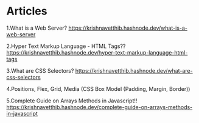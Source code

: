 # Articles

1.What is a Web Server?
https://krishnavetthib.hashnode.dev/what-is-a-web-server

2.Hyper Text Markup Language - HTML Tags??
https://krishnavetthib.hashnode.dev/hyper-text-markup-language-html-tags

3.What are CSS Selectors?
https://krishnavetthib.hashnode.dev/what-are-css-selectors

4.Positions, Flex, Grid, Media (CSS Box Model (Padding, Margin, Border))

5.Complete Guide on Arrays Methods in Javascript!!
https://krishnavetthib.hashnode.dev/complete-guide-on-arrays-methods-in-javascript
